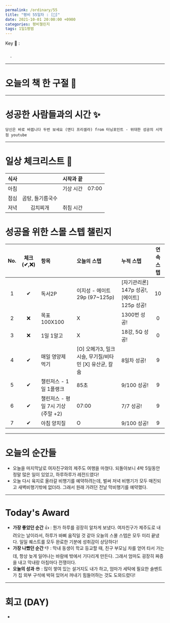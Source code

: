 ```yaml
---
permalink: /ordinary/55
title: "평비 55일차 : [🧳]"
date: 2021-10-01 20:00:00 +0900
categories: 평비챌린지
tags: 1일1평범
---  
```

Key 🔑 : 
```

  - 
```

---
# 오늘의 책 한 구절 📕


---
# 성공한 사람들과의 시간 ✨
`당신은 바로 바뀝니다 두번 보세요 (앤디 프리셀라) from 터닝포인트 - 위대한 성공의 시작점 youtube`  

---
# 일상 체크리스트 📃

| 식사 |  | 시작과 끝 |  |
|:----:|:----:|:----:|:----:|
| 아침 |  | 기상 시간 | 07:00 |
| 점심 | 곰탕, 들기름국수 |  |  |
| 저녁 | 김치찌개 | 취침 시간 |  |

# 성공을 위한 스몰 스텝 챌린지

| No. | 체크(✔,❌) | 항목 | 오늘의 스텝 | 누적 스텝 | 연속 스텝 |
|:----:|:----:|:----|:----|:----|:----:|
| 1 | ✔ | 독서2P | 이지성 - 에이트 29p (97~125p) | [자기관리론] 147p 성공!, [에이트] 125p 성공! | 10 |
| 2 | ❌ | 목표 100X100 | X | 1300번 성공! | 0 |
| 3 | ❌ | 1일 1알고 | X | 18강, 5Q 성공! | 0 |
| 4 | ✔ | 매일 영양제 먹기 | [O] 오메가3, 밀크시슬, 무기질/비타민 [X] 유산균, 칼슘 | 8일차 성공! | 9 |
| 5 | ✔ | 챌린저스 - 1일 1플랭크 | 85초 | 9/100 성공! | 9 |
| 6 | ✔ | 챌린저스 - 평일 7시 기상(주말 +2) | 07:00 | 7/7 성공! | 9 |
| 7 | ✔ | 아침 양치질 | O | 9/100 성공! | 9 |

---
# 오늘의 순간들
- 오늘을 마지막날로 여자친구와의 제주도 여행을 마쳤다. 되돌아보니 4박 5일동안 정말 많은 일이 있었고, 하루하루가 레전드였다!
- 오늘 다시 육지로 올라갈 비행기를 예약하려는데, 벌써 저녁 비행기가 모두 매진되고 새벽비행기밖에 없더라. 그래서 원래 가려던 전날 막비행기를 예약했다.

---
# Today's Award
- **가장 좋았던 순간** 👍 : 뭔가 하루를 굉장히 알차게 보냈다. 여자친구가 제주도로 내려오는 날이라서, 하루가 바삐 움직일 것 같아 오늘의 스몰 스텝은 모두 미리 끝냈다. 일일 퀘스트를 모두 완료한 기분에 성취감이 상당하다!  
- **가장 나빴던 순간** 👎 : 막내 동생이 학교 등교할 때, 친구 부모님 차를 얻어 타서 가는데, 항상 늦게 일어나는 바람에 밖에서 기다리게 만든다. 그래서 엄마도 굉장히 짜증을 내고 막내랑 아침마다 전쟁이다.  
- **오늘의 성과** 😎 : 많이 쌓여 있는 설거지도 내가 하고, 엄마가 세탁에 필요한 솔벤트가 집 외부 구석에 박혀 있어서 꺼내기 힘들어하는 것도 도와드렸다!  

---
# 회고 (DAY)
- 
